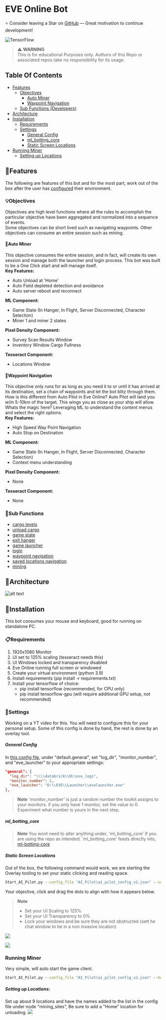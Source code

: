 # EVE Online Bot
:star: Consider leaving a Star on [GitHub](https://github.com/darkmatter2222/EVE-Online-Bot) — Great motivation to continue development!

![TensorFlow](https://img.shields.io/badge/TensorFlow-%23FF6F00.svg?style=for-the-badge&logo=TensorFlow&logoColor=white)

> :warning: **WARNING**  
> This is for educational Purposes only. Authors of this Repo or associated repos take no responsibility for its usage.

## Table Of Contents
- [Features](#giftfeatures)
    - [Objectives](#bulbobjectives)
        - [Auto Miner](#constructionauto-miner)
        - [Waypoint Navigation](#carwaypoint-navigation)
    - [Sub Functions (Developers)](#wrenchsub-functions)
- [Architecture](#officearchitecture)
- [Installation](#floppy_diskinstallation)
     - [Requirements](#clipboardrequirements)
     - [Settings](#page_with_curlsettings)
        - [General Config](#general-config)
        - [ml_botting_core](#ml_botting_core)
        - [Static Screen Locations](#static-screen-locations)
- [Running Miner](#running-miner)
    - [Setting up Locations](#setting-up-locations)

## :gift:Features
The following are features of this bot and for the most part, work out of the box after the user has [configured](#installation) their environment. 
### :bulb:Objectives
Objectives are high level functions where all the rules to accomplish the particular objective have been aggregated and normalized into a sequence of events.  
Some objectives can be short lived such as navigating waypoints. Other objectives can consume an entire session such as mining. 
#### :construction:Auto Miner
This objective consumes the entire session, and in fact, will create its own session and manage both the launcher and login process. This bot was built to be a One Click start and will manage itself.  
**Key Features:**
 - Auto Unload at 'Home'
 - Auto Field depleted detection and avoidance 
 - Auto server reboot and reconnect  
 
**ML Component:**
 - Game State (In Hanger, In Flight, Server Disconnected, Character Selection)
 - Miner 1 and miner 2 states  
 
**Pixel Density Component:**
 - Survey Scan Results Window
 - Inventory Window Cargo Fullness  
 
**Tesseract Component:**
 - Locations Window
#### :car:Waypoint Navigation
This objective only runs for as long as you need it to or until it has arrived at its destination, set a chain of waypoints and let the bot blitz through them. How is this different from Auto Pilot in Eve Online? Auto Pilot will land you w/in 5-10km of the target. This wings you as close as your ship will allow.  
Whats the magic here? Leveraging ML to understand the content menus and select the right options.  
**Key Features:**
 - High Speed Way Point Navigation 
 - Auto Stop on Destination
 
**ML Component:**
 - Game State (In Hanger, In Flight, Server Disconnected, Character Selection)
 - Context menu understanding
 
**Pixel Density Component:**
 - None
 
**Tesseract Component:**
 - None

### :wrench:Sub Functions
 - [cargo levels](https://github.com/darkmatter2222/EVE-Online-Bot/blob/main/AI_Pilot/Game_Functions/Cargo/Cargo.py)
 - [unload cargo](https://github.com/darkmatter2222/EVE-Online-Bot/blob/main/AI_Pilot/Game_Functions/Cargo/Cargo.py)
 - [game state](https://github.com/darkmatter2222/EVE-Online-Bot/blob/main/AI_Pilot/Game_Functions/Common/Common.py)
 - [exit hanger](https://github.com/darkmatter2222/EVE-Online-Bot/blob/main/AI_Pilot/Game_Functions/Common/Common.py)
 - [game launcher](https://github.com/darkmatter2222/EVE-Online-Bot/blob/main/AI_Pilot/Game_Functions/Game_Client/Game_Client.py)
 - [login](https://github.com/darkmatter2222/EVE-Online-Bot/blob/main/AI_Pilot/Game_Functions/Game_Client/Game_Client.py)
 - [waypoint navigation](https://github.com/darkmatter2222/EVE-Online-Bot/blob/main/AI_Pilot/Game_Functions/Navigation/Waypoint_Navigation.py)
 - [saved locations navigation](https://github.com/darkmatter2222/EVE-Online-Bot/blob/main/AI_Pilot/Game_Functions/Navigation/Locations_Navigation.py)
 - [mining](https://github.com/darkmatter2222/EVE-Online-Bot/blob/main/AI_Pilot/Game_Functions/Mining/Mining.py)

## :office:Architecture
![alt text](https://github.com/darkmatter2222/EVE-Online-Bot/blob/main/Images/banner.png)  

## :floppy_disk:Installation
This bot consumes your mouse and keyboard, good for running on standalone PC.

### :clipboard:Requirements
1. 1920x1080 Monitor
2. UI set to 125% scaling (tesseract needs this)
3. UI Windows locked and transparency disabled
4. Eve Online running full screen or windowed
5. Create your virtual environment (python 3.9)
6. Install requirements (pip install -r requirements.txt)
7. Install your tensorflow of choice:  
    - pip install tensorflow (recommended, for CPU only)
    - pip install tensorflow-gpu (will require additional GPU setup, not recommended)

### :page_with_curl:Settings
Working on a YT video for this. You will need to configure this for your personal setup. Some of this config is done by hand, the rest is done by an overlay tool.
##### General Config
In [this config file](https://github.com/darkmatter2222/EVE-Online-Bot/blob/main/AI_Pilot/ai_pilot_config_v2.json), under "default.general", set "log_dir", "monitor_number", and "eve_launcher" to your appropriate settings:  
```json
"general": {
  "log_dir": "\\\\databrick\\N\\eve_logs",
  "monitor_number": 2,
  "eve_launcher": "D:\\EVE\\Launcher\\evelauncher.exe"
},
```  
> **Note**
> 'monitor_number' is just a random number the toolkit assigns to your monitors. if you only have 1 monitor, set the value to 0. Experiment what number is yours in the next step.

##### ml_botting_core
> **Note**
> You wont need to alter anything under, 'ml_botting_core' if you are using the repo as intended. 'ml_botting_core' feeds directly into, [ml-botting-core](https://github.com/darkmatter2222/ml_botting_core)

##### Static Screen Locations
Out of the box, the following command would work, we are starting the Overlay tooling to set your static clicking and reading space.  
```bat
Start_AI_Pilot.py --config_file "AI_Pilot\ai_pilot_config_v2.json" --setup_mode 1
```
Your objective, click and drag the dots to align with how it appears below.

> **Note**
> - Set your UI Scaling to 125%  
> - Set your UI Transparency to 0%  
> - Lock your windows and be sure they are not obstructed (sett he chat window to be in a non invasive location)  

![](https://github.com/darkmatter2222/EVE-Online-Bot/blob/main/Images/OverlaySetupV1.png)  

![](https://github.com/darkmatter2222/EVE-Online-Bot/blob/main/Images/OverlaySetupV2.png)  

### Running Miner
Very simple, will auto start the game client.
```bat
Start_AI_Pilot.py --config_file "AI_Pilot\ai_pilot_config_v2.json" --headless_miner 1
```
##### Setting up Locations:
Set up about 9 locations and have the names added to the list in the config file under node "mining_sites", Be sure to add a "Home" location for unloading. 
![](https://github.com/darkmatter2222/EVE-Online-Bot/blob/main/Images/MiningLocationsSpacingV1.png)

















